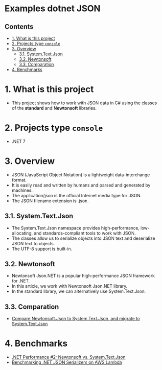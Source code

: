 # Examples dotnet JSON <!-- omit in toc -->

## Contents <!-- omit in toc -->

- [1. What is this project](#1-what-is-this-project)
- [2. Projects type `console`](#2-projects-type-console)
- [3. Overview](#3-overview)
  - [3.1. System.Text.Json](#31-systemtextjson)
  - [3.2. Newtonsoft](#32-newtonsoft)
  - [3.3. Comparation](#33-comparation)
- [4. Benchmarks](#4-benchmarks)

# 1. What is this project

- This project shows how to work with JSON data in C# using the classes of the **standard** and **Newtonsoft** libraries.

# 2. Projects type `console`

- .NET 7

# 3. Overview

- JSON (JavaScript Object Notation) is a lightweight data-interchange format.
- It is easily read and written by humans and parsed and generated by machines.
- The application/json is the official Internet media type for JSON.
- The JSON filename extension is .json.

## 3.1. System.Text.Json

- The System.Text.Json namespace provides high-performance, low-allocating, and standards-compliant tools to work with JSON.
- The classes allow us to serialize objects into JSON text and deserialize JSON text to objects.
- The UTF-8 support is built-in.

## 3.2. Newtonsoft

- Newtonsoft Json.NET is a popular high-performance JSON framework for .NET.
- In this article, we work with Newtonsoft Json.NET library.
- In the standard library, we can alternatively use System.Text.Json.

## 3.3. Comparation

- [Compare Newtonsoft.Json to System.Text.Json, and migrate to System.Text.Json](https://learn.microsoft.com/en-us/dotnet/standard/serialization/system-text-json/migrate-from-newtonsoft?pivots=dotnet-7-0)

# 4. Benchmarks

- [.NET Performance #2: Newtonsoft vs. System.Text.Json](https://medium.com/@tobias.streng/net-performance-series-2-newtonsoft-vs-system-text-json-2bf43e037db0)
- [Benchmarking .NET JSON Serializers on AWS Lambda](https://dev.to/lambdasharp/benchmarking-net-json-serializers-on-aws-lambda-279m)
